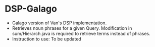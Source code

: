 DSP-Galago
==========
- Galago version of Van's DSP implementation.
- Retrieves noun phrases for a given Query. Modification in sum/Hierarch.java is required to retrieve terms instead of phrases.
- Instruction to use:
To be updated
